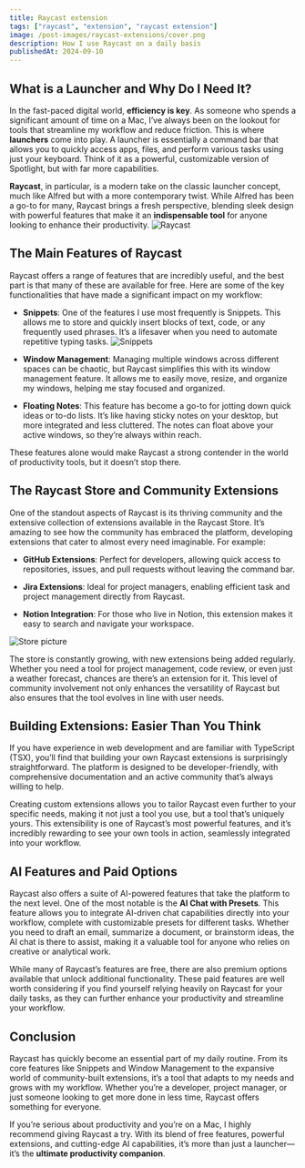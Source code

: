 ```yaml
---
title: Raycast extension
tags: ["raycast", "extension", "raycast extension"]
image: /post-images/raycast-extensions/cover.png
description: How I use Raycast on a daily basis
publishedAt: 2024-09-10
---
```


## **What is a Launcher and Why Do I Need It?**

In the fast-paced digital world, **efficiency is key**. As someone who spends a significant amount of time on a Mac, I’ve always been on the lookout for tools that streamline my workflow and reduce friction. This is where **launchers** come into play. A launcher is essentially a command bar that allows you to quickly access apps, files, and perform various tasks using just your keyboard. Think of it as a powerful, customizable version of Spotlight, but with far more capabilities.

**Raycast**, in particular, is a modern take on the classic launcher concept, much like Alfred but with a more contemporary twist. While Alfred has been a go-to for many, Raycast brings a fresh perspective, blending sleek design with powerful features that make it an **indispensable tool** for anyone looking to enhance their productivity.
![Raycast](/post-images/raycast-extensions/onboarding.png)

## **The Main Features of Raycast**

Raycast offers a range of features that are incredibly useful, and the best part is that many of these are available for free. Here are some of the key functionalities that have made a significant impact on my workflow:

- **Snippets**: One of the features I use most frequently is Snippets. This allows me to store and quickly insert blocks of text, code, or any frequently used phrases. It’s a lifesaver when you need to automate repetitive typing tasks.
  ![Snippets](/post-images/raycast-extensions/snippets.png)
- **Window Management**: Managing multiple windows across different spaces can be chaotic, but Raycast simplifies this with its window management feature. It allows me to easily move, resize, and organize my windows, helping me stay focused and organized.

- **Floating Notes**: This feature has become a go-to for jotting down quick ideas or to-do lists. It’s like having sticky notes on your desktop, but more integrated and less cluttered. The notes can float above your active windows, so they’re always within reach.

These features alone would make Raycast a strong contender in the world of productivity tools, but it doesn’t stop there.

## **The Raycast Store and Community Extensions**

One of the standout aspects of Raycast is its thriving community and the extensive collection of extensions available in the Raycast Store. It’s amazing to see how the community has embraced the platform, developing extensions that cater to almost every need imaginable.
For example:

- **GitHub Extensions**: Perfect for developers, allowing quick access to repositories, issues, and pull requests without leaving the command bar.

- **Jira Extensions**: Ideal for project managers, enabling efficient task and project management directly from Raycast.

- **Notion Integration**: For those who live in Notion, this extension makes it easy to search and navigate your workspace.

![Store picture](/post-images/raycast-extensions/store.png)

The store is constantly growing, with new extensions being added regularly. Whether you need a tool for project management, code review, or even just a weather forecast, chances are there’s an extension for it. This level of community involvement not only enhances the versatility of Raycast but also ensures that the tool evolves in line with user needs.

## **Building Extensions: Easier Than You Think**

If you have experience in web development and are familiar with TypeScript (TSX), you’ll find that building your own Raycast extensions is surprisingly straightforward. The platform is designed to be developer-friendly, with comprehensive documentation and an active community that’s always willing to help.

Creating custom extensions allows you to tailor Raycast even further to your specific needs, making it not just a tool you use, but a tool that’s uniquely yours. This extensibility is one of Raycast’s most powerful features, and it’s incredibly rewarding to see your own tools in action, seamlessly integrated into your workflow.

## **AI Features and Paid Options**

Raycast also offers a suite of AI-powered features that take the platform to the next level. One of the most notable is the **AI Chat with Presets**. This feature allows you to integrate AI-driven chat capabilities directly into your workflow, complete with customizable presets for different tasks. Whether you need to draft an email, summarize a document, or brainstorm ideas, the AI chat is there to assist, making it a valuable tool for anyone who relies on creative or analytical work.

While many of Raycast’s features are free, there are also premium options available that unlock additional functionality. These paid features are well worth considering if you find yourself relying heavily on Raycast for your daily tasks, as they can further enhance your productivity and streamline your workflow.

## **Conclusion**

Raycast has quickly become an essential part of my daily routine. From its core features like Snippets and Window Management to the expansive world of community-built extensions, it’s a tool that adapts to my needs and grows with my workflow. Whether you’re a developer, project manager, or just someone looking to get more done in less time, Raycast offers something for everyone.

If you’re serious about productivity and you’re on a Mac, I highly recommend giving Raycast a try. With its blend of free features, powerful extensions, and cutting-edge AI capabilities, it’s more than just a launcher—it’s the **ultimate productivity companion**.

